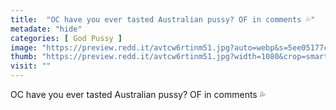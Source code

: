 ```yaml
---
title:  "OC have you ever tasted Australian pussy? OF in comments 💦"
metadate: "hide"
categories: [ God Pussy ]
image: "https://preview.redd.it/avtcw6rtinm51.jpg?auto=webp&s=5ee05177c1818d4706e44d9dc8dabedbf73056aa"
thumb: "https://preview.redd.it/avtcw6rtinm51.jpg?width=1080&crop=smart&auto=webp&s=4e6f46cd02f882db4a938e9515c4ee0f112e0b5e"
visit: ""
---
```

OC have you ever tasted Australian pussy? OF in comments 💦
